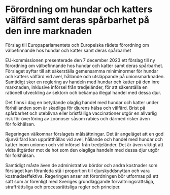 # Förordning om hundar och katters välfärd samt deras spårbarhet på den inre marknaden

Förslag till Europaparlamentets och Europeiska rådets förordning om välbefinnande hos hundar och katter samt deras spårbarhet

EU-kommissionen presenterade den 7 december 2023 ett förslag till ny
förordning om välbefinnande hos hundar och katter samt deras spårbarhet.
Förslaget syftar till att säkerställa gemensamma miniminormer för hundar
och katters välfärd vid avel, hållande och utsläppande på unionsmarknaden.
Samtidigt sker en reglering av handeln med hundar och katter på den inre
marknaden, inklusive införsel från tredjeländer, för att säkerställa en rationell utveckling av sektorn och bekämpa illegal handel med dessa djur.

Det finns i dag en betydande olaglig handel med hundar och katter under
förhållanden som är skadliga för djurens hälsa och välfärd. Brist på
spårbarhet och uteblivna eller bristfälliga vaccinationer utgör en allvarlig risk
för överföring av zoonoser såsom rabies och därmed risker även för folkhälsan.

Regeringen välkomnar förslagets målsättningar. Det är angeläget att en god
djurvälfärd kan upprätthållas vid avel, hållande och handel med hundar och
katter inom unionen och vid införsel från tredjeländer. Det är även viktigt att
vidta åtgärder mot de hot som den olagliga handeln med dessa djur utgör för folkhälsan.

Samtidigt måste även de administrativa bördor och andra kostnader som
förslaget kan föranleda stå i proportion till djurskyddsnyttan och vara
kostnadseffektiva. Regeringen anser att förordningen bör utformas på ett sätt som är förenligt med Sveriges grundläggande förvaltningsrättsliga, straffrättsliga och processrättsliga regler och principer.
